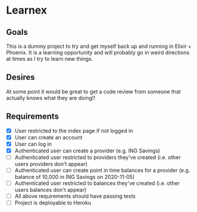 # Learnex

## Goals
This is a dummy project to try and get myself back up and running in Elixir + Phoenix. It is a learning opportunity and will probably go in weird directions at times as I try to learn new things.

## Desires
At some point it would be great to get a code review from someone that actually knows what they are doing!!

## Requirements
- [x] User restricted to the index page if not logged in
- [x] User can create an account
- [x] User can log in
- [x] Authenticated user can create a provider (e.g. ING Savings)
- [ ] Authenticated user restricted to providers they've created (i.e. other users providers don't appear)
- [ ] Authenticated user can create point in time balances for a provider (e.g. balance of 10,000 in ING Savings on 2020-11-05)
- [ ] Authenticated user restricted to balances they've created (i.e. other users balances don't appear)
- [ ] All above requirements should have passing tests
- [ ] Project is deployable to Heroku
